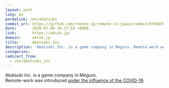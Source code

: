 ```yaml
---
layout: post
lang: en
permalink: /en/akatsuki
commit_url: https://github.com/remote-jp/remote-in-japan/commit/8f8bb977c76212ca5cc3c234c43c1602d7fc7a12
date:       2020-07-09 19:17:53 +0900
link:       https://aktsk.jp/
domain:     aktsk.jp
title:      Akatsuki Inc.
description: 'Akatsuki Inc. is a game company in Meguro. Remote-work was introduced under the influence of the COVID-19.'
categories: 
redirect_from:
  - /en/akatsuki_inc
---
```


<p>Akatsuki Inc. is a game company in Meguro.<br />Remote-work was introduced <a href="https://aktsk.jp/press/23893/">under the influence of the COVID-19</a>.</p>
